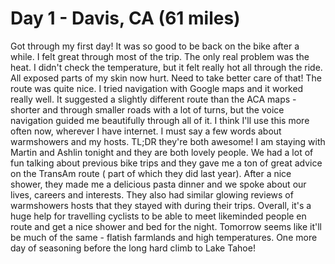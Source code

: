  
# Day 1 - Davis, CA (61 miles)

Got through my first day! It was so good to be back on the bike after a while. I felt great through most of the trip. The only real problem was the heat. I didn't check the temperature, but it felt really hot all through the ride. All exposed parts of my skin now hurt. Need to take better care of that!
The route was quite nice. I tried navigation with Google maps and it worked really well. It suggested a slightly different route than the ACA maps - shorter and through smaller roads with a lot of turns, but the voice navigation guided me beautifully through all of it. I think I'll use this more often now, wherever I have internet.
I must say a few words about warmshowers and my hosts. TL;DR they're both awesome! I am staying with Martin and Ashlin tonight and they are both lovely people. We had a lot of fun talking about previous bike trips and they gave me a ton of great advice on the TransAm route ( part of which they did last year). After a nice shower, they made me a delicious pasta dinner and we spoke about our lives, careers and interests. They also had similar glowing reviews of warmshowers hosts that they stayed with during their trips. Overall, it's a huge help for travelling cyclists to be able to meet likeminded people en route and get a nice shower and bed for the night. 
Tomorrow seems like it'll be much of the same - flatish farmlands and high temperatures. One more day of seasoning before the long hard climb to Lake Tahoe!


